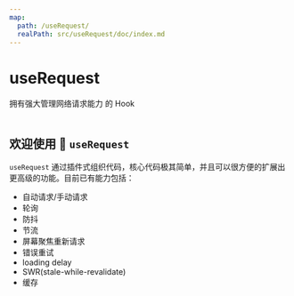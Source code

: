 ```yaml
---
map:
  path: /useRequest/
  realPath: src/useRequest/doc/index.md
---
```


# useRequest

拥有强大管理网络请求能力 的 Hook
<br />
<br />

## 欢迎使用 👏 `useRequest`

`useRequest` 通过插件式组织代码，核心代码极其简单，并且可以很方便的扩展出更高级的功能。目前已有能力包括：

- 自动请求/手动请求
- 轮询
- 防抖
- 节流
- 屏幕聚焦重新请求
- 错误重试
- loading delay
- SWR(stale-while-revalidate)
- 缓存
